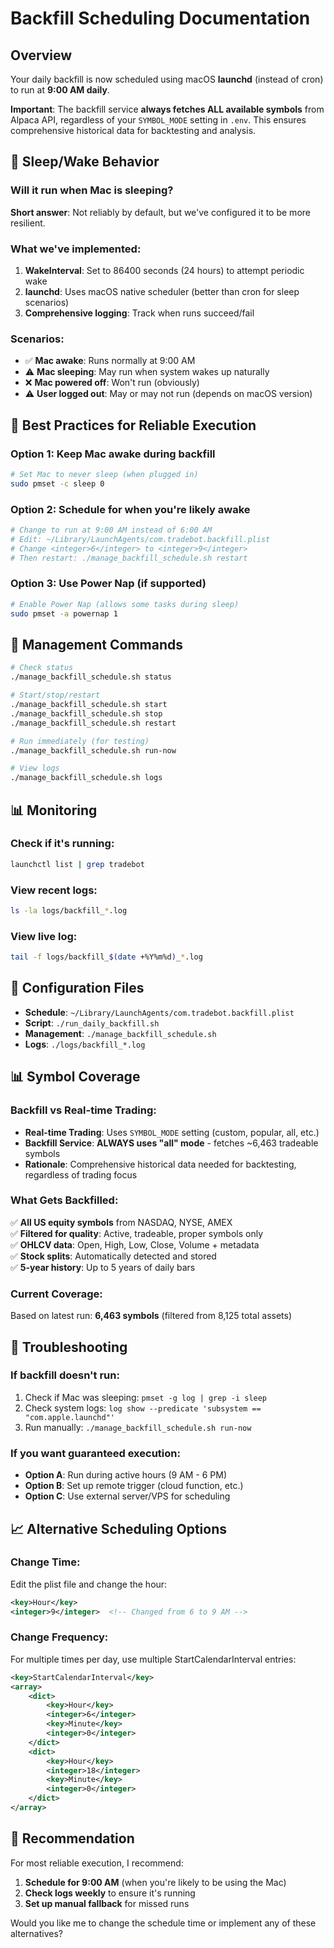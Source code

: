 # Backfill Scheduling Documentation

## Overview
Your daily backfill is now scheduled using macOS **launchd** (instead of cron) to run at **9:00 AM daily**.

**Important**: The backfill service **always fetches ALL available symbols** from Alpaca API, regardless of your `SYMBOL_MODE` setting in `.env`. This ensures comprehensive historical data for backtesting and analysis.

## 🔋 Sleep/Wake Behavior

### Will it run when Mac is sleeping?
**Short answer**: Not reliably by default, but we've configured it to be more resilient.

### What we've implemented:
1. **WakeInterval**: Set to 86400 seconds (24 hours) to attempt periodic wake
2. **launchd**: Uses macOS native scheduler (better than cron for sleep scenarios)
3. **Comprehensive logging**: Track when runs succeed/fail

### Scenarios:
- ✅ **Mac awake**: Runs normally at 9:00 AM
- ⚠️ **Mac sleeping**: May run when system wakes up naturally
- ❌ **Mac powered off**: Won't run (obviously)
- ⚠️ **User logged out**: May or may not run (depends on macOS version)

## 🎯 Best Practices for Reliable Execution

### Option 1: Keep Mac awake during backfill
```bash
# Set Mac to never sleep (when plugged in)
sudo pmset -c sleep 0
```

### Option 2: Schedule for when you're likely awake
```bash
# Change to run at 9:00 AM instead of 6:00 AM
# Edit: ~/Library/LaunchAgents/com.tradebot.backfill.plist
# Change <integer>6</integer> to <integer>9</integer>
# Then restart: ./manage_backfill_schedule.sh restart
```

### Option 3: Use Power Nap (if supported)
```bash
# Enable Power Nap (allows some tasks during sleep)
sudo pmset -a powernap 1
```

## 📱 Management Commands

```bash
# Check status
./manage_backfill_schedule.sh status

# Start/stop/restart
./manage_backfill_schedule.sh start
./manage_backfill_schedule.sh stop
./manage_backfill_schedule.sh restart

# Run immediately (for testing)
./manage_backfill_schedule.sh run-now

# View logs
./manage_backfill_schedule.sh logs
```

## 📊 Monitoring

### Check if it's running:
```bash
launchctl list | grep tradebot
```

### View recent logs:
```bash
ls -la logs/backfill_*.log
```

### View live log:
```bash
tail -f logs/backfill_$(date +%Y%m%d)_*.log
```

## 🔧 Configuration Files

- **Schedule**: `~/Library/LaunchAgents/com.tradebot.backfill.plist`
- **Script**: `./run_daily_backfill.sh`
- **Management**: `./manage_backfill_schedule.sh`
- **Logs**: `./logs/backfill_*.log`

## 📊 Symbol Coverage

### Backfill vs Real-time Trading:
- **Real-time Trading**: Uses `SYMBOL_MODE` setting (custom, popular, all, etc.)
- **Backfill Service**: **ALWAYS uses "all" mode** - fetches ~6,463 tradeable symbols
- **Rationale**: Comprehensive historical data needed for backtesting, regardless of trading focus

### What Gets Backfilled:
✅ **All US equity symbols** from NASDAQ, NYSE, AMEX  
✅ **Filtered for quality**: Active, tradeable, proper symbols only  
✅ **OHLCV data**: Open, High, Low, Close, Volume + metadata  
✅ **Stock splits**: Automatically detected and stored  
✅ **5-year history**: Up to 5 years of daily bars  

### Current Coverage:
Based on latest run: **6,463 symbols** (filtered from 8,125 total assets)

## 🚨 Troubleshooting

### If backfill doesn't run:
1. Check if Mac was sleeping: `pmset -g log | grep -i sleep`
2. Check system logs: `log show --predicate 'subsystem == "com.apple.launchd"'`
3. Run manually: `./manage_backfill_schedule.sh run-now`

### If you want guaranteed execution:
- **Option A**: Run during active hours (9 AM - 6 PM)
- **Option B**: Set up remote trigger (cloud function, etc.)
- **Option C**: Use external server/VPS for scheduling

## 📈 Alternative Scheduling Options

### Change Time:
Edit the plist file and change the hour:
```xml
<key>Hour</key>
<integer>9</integer>  <!-- Changed from 6 to 9 AM -->
```

### Change Frequency:
For multiple times per day, use multiple StartCalendarInterval entries:
```xml
<key>StartCalendarInterval</key>
<array>
    <dict>
        <key>Hour</key>
        <integer>6</integer>
        <key>Minute</key>
        <integer>0</integer>
    </dict>
    <dict>
        <key>Hour</key>
        <integer>18</integer>
        <key>Minute</key>
        <integer>0</integer>
    </dict>
</array>
```

## 🎯 Recommendation

For most reliable execution, I recommend:
1. **Schedule for 9:00 AM** (when you're likely to be using the Mac)
2. **Check logs weekly** to ensure it's running
3. **Set up manual fallback** for missed runs

Would you like me to change the schedule time or implement any of these alternatives? 